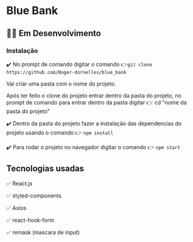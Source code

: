 # Blue Bank


## :red_circle::red_circle: Em Desenvolvimento

### Instalação

:heavy_check_mark: No prompt de comando digitar o comando :point_right:`git clone https://github.com/Roger-dornelles/blue_bank `

Vai criar uma pasta com o nome do projeto.

Após ter feito o clone do projeto entrar dentro da pasta do projeto, no prompt de comando para entrar dentro da pasta digitar :point_right: cd "nome da pasta do projeto"

:heavy_check_mark: Dentro da pasta do projeto fazer a instalação das dependencias do projeto usando o comando :point_right: `npm install`

:heavy_check_mark: Para rodar o projeto no navegador digitar o comando :point_right: ` npm start `

## Tecnologias usadas

:white_check_mark: React.js

:white_check_mark: styled-components

:white_check_mark: Axios

:white_check_mark: react-hook-form

:white_check_mark: remask (mascara de input)


